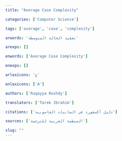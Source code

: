 ```yaml
---
title: "Average Case Complexity"

categories: ['Computer Science']

tags: ['average', 'case', 'complexity']

arwords: 'تعقيد الحالة المتوسطة'

arexps: []

enwords: ['Average Case Complexity']

enexps: []

arlexicons: 'ع'

enlexicons: ['A']

authors: ['Ruqayya Roshdy']

translators: ['Tarek Ibrahim']

citations: ['دليل أكسفورد في السانيات الحاسوبية']

sources: ['المنظمة العربية للترجمة']

slug: ""
---
```

